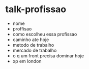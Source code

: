 # talk-profissao

- nome
- proffisao
- como escolheu essa profissao
- caminho ate hoje
- metodo de trabalho
- mercado de trabalho
- o q um front precisa dominar hoje
- xp em london
